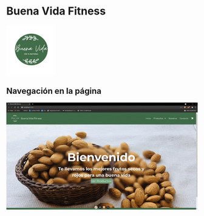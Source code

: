 # Buena Vida Fitness
<img src="./src/images/logo-buena-vida-circle.png" align="center" />

## Navegación en la página

![gif-navegacion](./navegacion-reactjs.gif)
